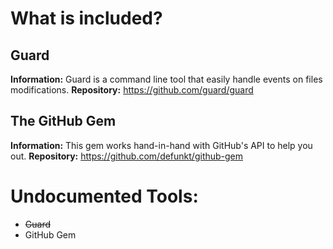 # What is included?

## Guard
**Information:** Guard is a command line tool that easily handle events on files modifications.
**Repository:** https://github.com/guard/guard

## The GitHub Gem
**Information:** This gem works hand-in-hand with GitHub's API to help you out.
**Repository:** https://github.com/defunkt/github-gem



# Undocumented Tools:

- ~~Guard~~
- GitHub Gem
